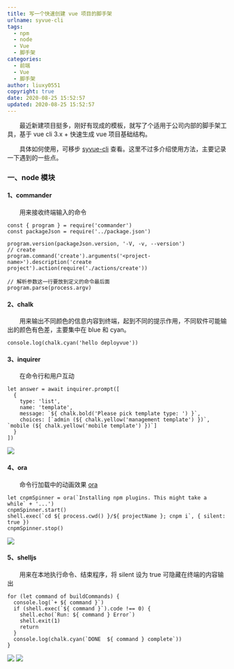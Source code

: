 ```yaml
---
title: 写一个快速创建 vue 项目的脚手架
urlname: syvue-cli
tags:
  - npm
  - node
  - Vue
  - 脚手架
categories:
  - 前端
  - Vue
  - 脚手架
author: liuxy0551
copyright: true
date: 2020-08-25 15:52:57
updated: 2020-08-25 15:52:57
---
```


&emsp;&emsp;最近新建项目挺多，刚好有现成的模板，就写了个适用于公司内部的脚手架工具，基于 vue cli 3.x + 快速生成 vue 项目基础结构。

<!--more-->

&emsp;&emsp;具体如何使用，可移步 <a href="https://www.npmjs.com/package/syvue-cli" target="_black">syvue-cli</a> 查看。这里不过多介绍使用方法，主要记录一下遇到的一些点。



### 一、node 模块

#### 1、commander

&emsp;&emsp;用来接收终端输入的命令
```
const { program } = require('commander')
const packageJson = require('../package.json')

program.version(packageJson.version, '-V, -v, --version')
// create
program.command('create').arguments('<project-name>').description('create project').action(require('./actions/create'))

// 解析参数这一行要放到定义的命令最后面
program.parse(process.argv)
```

#### 2、chalk

&emsp;&emsp;用来输出不同颜色的信息内容到终端，起到不同的提示作用，不同软件可能输出的颜色有色差，主要集中在 blue 和 cyan。
```
console.log(chalk.cyan('hello deployvue'))
```

#### 3、inquirer

&emsp;&emsp;在命令行和用户互动
```
let answer = await inquirer.prompt([
  {
    type: 'list',
    name: 'template',
    message: `${ chalk.bold('Please pick template type: ') }`,
    choices: [`admin (${ chalk.yellow('management template') })`, `mobile (${ chalk.yellow('mobile template') })`]
  }
])
```
![](https://images-hosting.liuxianyu.cn/posts/syvue-cli/1.png)

#### 4、ora

&emsp;&emsp;命令行加载中的动画效果 <a href="https://www.npmjs.com/package/ora" target="_black">ora</a>

```
let cnpmSpinner = ora(`Installing npm plugins. This might take a while` + '...')
cnpmSpinner.start()
shell.exec(`cd ${ process.cwd() }/${ projectName }; cnpm i`, { silent: true })
cnpmSpinner.stop()
```

![](https://images-hosting.liuxianyu.cn/posts/syvue-cli/2.svg)


#### 5、shelljs

&emsp;&emsp;用来在本地执行命令、结束程序，将 silent 设为 true 可隐藏在终端的内容输出
```
for (let command of buildCommands) {
  console.log(`+ ${ command }`)
  if (shell.exec(`${ command }`).code !== 0) {
    shell.echo(`Run: ${ command } Error`)
    shell.exit(1)
    return
  }
  console.log(chalk.cyan(`DONE  ${ command } complete`))
}
```
![](https://images-hosting.liuxianyu.cn/posts/syvue-cli/3.png)
![](https://images-hosting.liuxianyu.cn/posts/syvue-cli/4.png)



